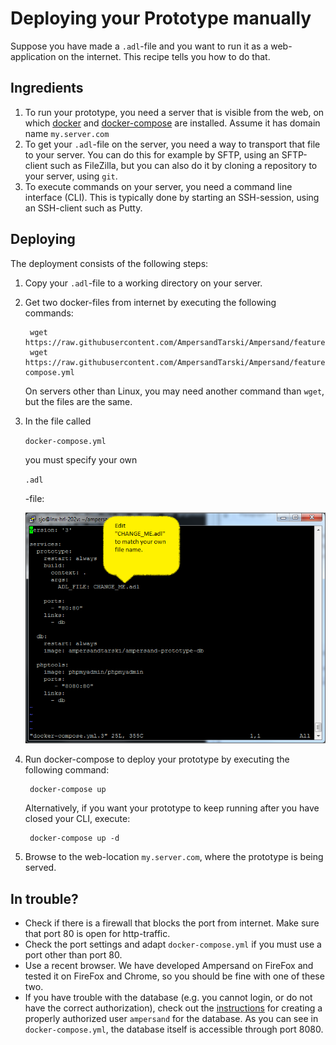 # Deploying your Prototype manually

Suppose you have made a `.adl`-file and you want to run it as a web-application on the internet. This recipe tells you how to do that.

## Ingredients

1. To run your prototype, you need a server that is visible from the web, on which [docker](https://docs.docker.com/engine/installation/) and [docker-compose](https://github.com/ampersandtarski/documentation/tree/662a3e7bdf67bf950cfc029e4c51efc919c0bf53/Install%20Docker%20Compose%20%7C%20Docker%20Documentation/README.md) are installed. Assume it has domain name `my.server.com`
2. To get your `.adl`-file on the server, you need a way to transport that file to your server. You can do this for example by SFTP, using an SFTP-client such as FileZilla, but you can also do it by cloning a repository to your server, using `git`.
3. To execute commands on your server, you need a command line interface \(CLI\). This is typically done by starting an SSH-session, using an SSH-client such as Putty.

## Deploying

The deployment consists of the following steps:

1. Copy your `.adl`-file to a working directory on your server.  
2. Get two docker-files from internet by executing the following commands:

   ```text
    wget https://raw.githubusercontent.com/AmpersandTarski/Ampersand/feature/dockerize/docker/sample/Dockerfile
    wget https://raw.githubusercontent.com/AmpersandTarski/Ampersand/feature/dockerize/docker/sample/docker-compose.yml
   ```

   On servers other than Linux, you may need another command than `wget`, but the files are the same.

3. In the file called 

   `docker-compose.yml`

    you must specify your own 

   `.adl`

   -file: 

   ![](../.gitbook/assets/screenshot-docker-compose.png)

4. Run docker-compose to deploy your prototype by executing the following command:

   ```text
    docker-compose up
   ```

   Alternatively, if you want your prototype to keep running after you have closed your CLI, execute:

   ```text
    docker-compose up -d
   ```

5. Browse to the web-location `my.server.com`, where the prototype is being served.

## In trouble?

* Check if there is a firewall that blocks the port from internet. Make sure that port 80 is open for http-traffic.
* Check the port settings and adapt `docker-compose.yml` if you must use a port other than port 80.
* Use a recent browser. We have developed Ampersand on FireFox and tested it on FireFox and Chrome, so you should be fine with one of these two.
* If you have trouble with the database \(e.g. you cannot login, or do not have the correct authorization\), check out the [instructions](installing-the-tool.md) for creating a properly authorized user `ampersand` for the database. As you can see in `docker-compose.yml`, the database itself is accessible through port 8080.

